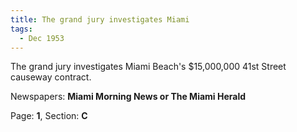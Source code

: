 ```yaml
---  
title: The grand jury investigates Miami  
tags:  
  - Dec 1953  
---  
```

  
The grand jury investigates Miami Beach's $15,000,000 41st Street causeway contract.  
  
Newspapers: **Miami Morning News or The Miami Herald**  
  
Page: **1**, Section: **C** 
